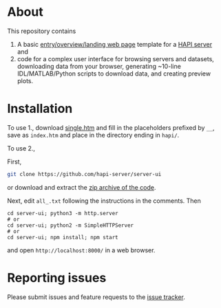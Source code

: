 # About

This repository contains

1. A basic [entry/overview/landing web page](https://github.com/hapi-server/data-specification/blob/master/hapi-dev/HAPI-data-access-spec-dev.md#endpoints) template for a [HAPI server](http://hapi-server.org/) and
2. code for a complex user interface for browsing servers and datasets, downloading data from your browser, generating \~10-line IDL/MATLAB/Python scripts to download data, and creating preview plots.

# Installation

To use 1., download [single.htm](https://raw.githubusercontent.com/hapi-server/server-ui/master/public/single.htm) and fill in the placeholders prefixed by `__`, save as `index.htm` and place in the directory ending in `hapi/`.

To use 2.,

First,

```bash
git clone https://github.com/hapi-server/server-ui
```

or download and extract the [zip archive of the code](https://github.com/hapi-server/server-nodejs/archive/master.zip).

Next, edit `all_.txt` following the instructions in the comments. Then

```
cd server-ui; python3 -m http.server
# or
cd server-ui; python2 -m SimpleHTTPServer
# or
cd server-ui; npm install; npm start
```

and open `http://localhost:8000/` in a web browser.

# Reporting issues

Please submit issues and feature requests to the [issue tracker](https://github.com/hapi-server/server-ui/issues).